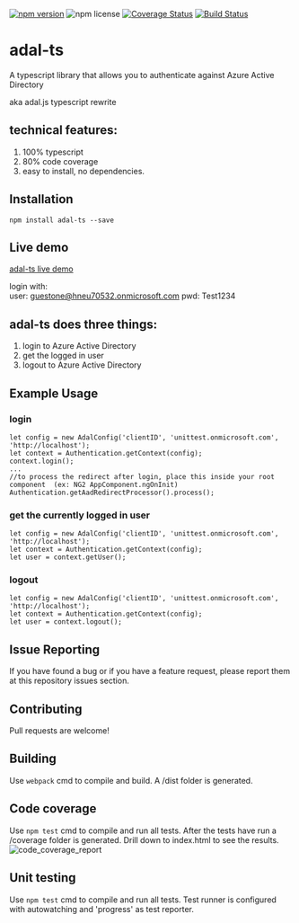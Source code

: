 [![npm version](https://badge.fury.io/js/adal-ts.svg)](https://badge.fury.io/js/adal-ts)
![npm license](https://img.shields.io/npm/l/express.svg)
[![Coverage Status](https://coveralls.io/repos/github/HNeukermans/adal-ts/badge.svg)](https://coveralls.io/github/HNeukermans/adal-ts)
[![Build Status](https://travis-ci.org/HNeukermans/adal-ts.svg?branch=master)](https://travis-ci.org/HNeukermans/adal-ts)
# adal-ts
A typescript library that allows you to authenticate against Azure Active Directory

aka adal.js typescript rewrite

## technical features:
 1. 100% typescript
 2. 80% code coverage
 3. easy to install, no dependencies.


## Installation
```
npm install adal-ts --save
```

## Live demo

[adal-ts live demo](http://adal-ts-demo.azurewebsites.net/#/)

login with:  
   user: guestone@hneu70532.onmicrosoft.com 
   pwd: Test1234

## adal-ts does three things:
 1. login to Azure Active Directory
 2. get the logged in user
 3. logout to Azure Active Directory

## Example Usage

### login
```
let config = new AdalConfig('clientID', 'unittest.onmicrosoft.com', 'http://localhost');
let context = Authentication.getContext(config);
context.login();
...
//to process the redirect after login, place this inside your root component  (ex: NG2 AppComponent.ngOnInit)
Authentication.getAadRedirectProcessor().process();
```

### get the currently logged in user
```
let config = new AdalConfig('clientID', 'unittest.onmicrosoft.com', 'http://localhost');
let context = Authentication.getContext(config);
let user = context.getUser();

```

### logout
```
let config = new AdalConfig('clientID', 'unittest.onmicrosoft.com', 'http://localhost');
let context = Authentication.getContext(config);
let user = context.logout();

```


## Issue Reporting

If you have found a bug or if you have a feature request, please report them at this repository issues section. 

## Contributing

Pull requests are welcome!

## Building

Use `webpack` cmd to compile and build. A /dist folder is generated.

## Code coverage

Use `npm test` cmd to compile and run all tests. After the tests have run a /coverage folder is generated. Drill down to index.html to see the results.
![code_coverage_report](https://cloud.githubusercontent.com/assets/2285199/20648817/5019e648-b4b1-11e6-8484-2887204ea783.png)

## Unit testing

Use `npm test` cmd to compile and run all tests. Test runner is configured with autowatching and 'progress' as test reporter. 

  
